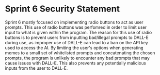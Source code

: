 # Sprint 6 Security Statement 
Sprint 6 mostly focused on implementing radio buttons to act as user prompts.  This use of radio buttons was perfomred in order to limit user input to what is given within the program. 
The reason for this use of radio buttons is to prevent users from inputting bad/illegal prompts to DALL-E during use, as improper use of DALL-E can lead to a ban on the API key used to 
access the AI.  By limiting the user's options when generating memes to a small set of whitelisted prompts and concatenating the chosen prompts, the program is unlikely to encounter any
bad prompts that may cause issues with DALL-E.  This also prevents any potentially malicious inputs from the user to DALL-E.
